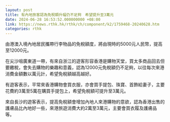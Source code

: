 ```yaml
---
layout: post
title: 有內地旅客認為免稅額升幅仍不足夠　希望提升至3萬元
date: 2024-06-28 16:53:52.000000000 +08:00
link: https://news.rthk.hk/rthk/ch/component/k2/1759468-20240628.htm
categories: rthk
---
```


由港澳入境內地居民攜帶行李物品的免稅額度，將由現時的5000元人民幣，提高至12000元。

在尖沙咀廣東道一帶，有來自浙江的遊客形容香港是購物天堂，買太多商品回去但要繳稅，會失去購物的樂趣和意義，認為12000元免稅額仍不足夠，以往每次來港消費金額數以萬元計，希望免稅額越高越好。

有遊客表示，平常來香港購物會買衣服，亦會買手提包、珠寶、首飾給妻子，主要花費約3萬至5萬在購買手提包上，希望免稅額可提升至3萬元。

來自長沙的遊客表示，提高免稅額會增加內地人來港購物的意欲，認為香港出售的護膚品比內地好一些，來港旅遊消費大約2萬至3萬元，主要會買衣履及護膚品等。
